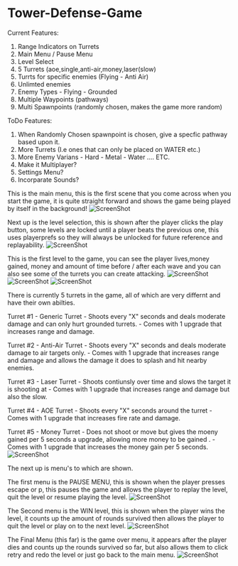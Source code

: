 # Tower-Defense-Game

Current Features:
1. Range Indicators on Turrets
2. Main Menu / Pause Menu 
3. Level Select
4. 5 Turrets (aoe,single,anti-air,money,laser(slow)
5. Turrts for specific enemies (Flying - Anti Air)
6. Unlimted enemies
7. Enemy Types - Flying - Grounded
8. Multiple Waypoints (pathways)
9. Multi Spawnpoints (randomly chosen, makes the game more random)


ToDo Features:
1. When Randomly Chosen spawnpoint is chosen, give a specfic pathway based upon it.
2. More Turrets (I.e ones that can only be placed on WATER etc.)
3. More Enemy Varians - Hard - Metal - Water .... ETC.
4. Make it Multiplayer?
5. Settings Menu?
6. Incorparate Sounds?

This is the main menu, this is the first scene that you come across when you start the game, it is quite straight forward and shows the game being played by itself in the background!
![ScreenShot](https://i.gyazo.com/5654955b4f04370ad34cf5ec7aa0a4ba.png)

Next up is the level selection, this is shown after the player clicks the play button, some levels are locked until a player beats the previous one, this uses playerprefs so they will always be unlocked for future reference and replayability.
![ScreenShot](https://i.gyazo.com/63cd13edc6d003a33fd7d2a9dfc1eb5c.png)

This is the first level to the game, you can see the player lives,money gained, money and amount of time before / after each wave and you can also see some of the turrets you can create attacking.
![ScreenShot](https://i.gyazo.com/b007f921c7e89beaae433fc9fcfacf07.png)
![ScreenShot](https://i.gyazo.com/a59c0809efbc419c9331ba46d3fe3ec7.png)
![ScreenShot](https://i.gyazo.com/1927a1f26ef0c4ba6fb65b72748d8a71.png)

There is currently 5 turrets in the game, all of which are very differnt and have their own abilties.

Turret #1 - Generic Turret - Shoots every "X" seconds and deals moderate damage and can only hurt grounded turrets. - Comes with 1 upgrade that increases range and damage.

Turret #2 - Anti-Air Turret - Shoots every "X" seconds and deals moderate damage to air targets only. - Comes with 1 upgrade that increases range and damage and allows the damage it does to splash and hit nearby enemies.

Turret #3 - Laser Turret - Shoots contiunsly over time and slows the target it is shooting at - Comes with 1 upgrade that increases range and damage but also the slow.

Turret #4 - AOE Turret - Shoots every "X" seconds around the turret - Comes with 1 upgrade that increases fire rate and damage.

Turret #5 - Money Turret - Does not shoot or move but gives the moeny gained per 5 seconds a upgrade, allowing more money to be gained . - Comes with 1 upgrade that increases the money gain per 5 seconds.
![ScreenShot](https://i.gyazo.com/ef25c3f125a7a00d2c72b93d3a6f8440.png)




The next up is menu's to which are shown.

The first menu is the PAUSE MENU, this is shown when the player presses escape or p, this pauses the game and allows the player to replay the level, quit the level or resume playing the level.
![ScreenShot](https://i.gyazo.com/a2c024666490710e090a45d52f19fecd.png)

The Second menu is the WIN level, this is shown when the player wins the level, it counts up the amount of rounds survived then allows the player to quit the level or play on to the next level.
![ScreenShot](https://i.gyazo.com/d915bd59c9c66625b8ba20a0c6e1117f.png)

The Final Menu (this far) is the game over menu, it appears after the player dies and counts up the rounds survived so far, but also allows them to click retry and redo the level or just go back to the main menu.
![ScreenShot](https://i.gyazo.com/accb7108102616985ebe9a111e3cc423.png)
